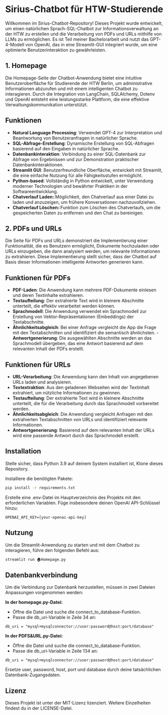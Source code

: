 # Sirius-Chatbot für HTW-Studierende

Willkommen im Sirius-Chatbot-Repository! Dieses Projekt wurde entwickelt, um einen natürlichen Sprach-SQL-Chatbot zur Informationsverwaltung an der HTW zu erstellen und die Verarbeitung von PDFs und URLs mithilfe von LLMs zu ermöglichen. Es ist Teil meiner Bachelorarbeit und nutzt das GPT-4-Modell von OpenAI, das in eine Streamlit-GUI integriert wurde, um eine optimierte Benutzerinteraktion zu gewährleisten.

## 1. Homepage
Die Homepage-Seite der Chatbot-Anwendung bietet eine intuitive Benutzeroberfläche für Studierende der HTW Berlin, um administrative Informationen abzurufen und mit einem intelligenten Chatbot zu interagieren. Durch die Integration von LangChain, SQLAlchemy, Dotenv und OpenAI entsteht eine leistungsstarke Plattform, die eine effektive Verwaltungskommunikation unterstützt.

## Funktionen 
- **Natural Language Processing**: Verwendet GPT-4 zur Interpretation und Beantwortung von Benutzeranfragen in natürlicher Sprache.
- **SQL-Abfrage-Erstellung**: Dynamische Erstellung von SQL-Abfragen basierend auf den Eingaben in natürlicher Sprache.
- **Datenbankinteraktion**: Verbindung zu einer SQL-Datenbank zur Abfrage von Ergebnissen und zur Demonstration praktischer Datenbankinteraktionen.
- **Streamlit GUI**: Benutzerfreundliche Oberfläche, entwickelt mit Streamlit, die eine einfache Nutzung für alle Fähigkeitsstufen ermöglicht.
- **Python-based**: Vollständig in Python entwickelt, unter Verwendung moderner Technologien und bewährter Praktiken in der Softwareentwicklung.
- **Chatverlauf Laden:**:Möglichkeit, den Chatverlauf aus einer Datei zu laden und anzuzeigen, um frühere Konversationen nachzuvollziehen.
- **Chatverlauf Löschen:**:Funktion zum Löschen des Chatverlaufs, um die gespeicherten Daten zu entfernen und den Chat zu bereinigen.

## 2. PDFs und URLs
Die Seite für PDFs und URLs demonstriert die Implementierung einer Funktionalität, die es Benutzern ermöglicht, Dokumente hochzuladen oder URLs einzugeben, die dann analysiert werden, um relevante Informationen zu extrahieren. Diese Implementierung stellt sicher, dass der Chatbot auf Basis dieser Informationen intelligente Antworten generieren kann.

## Funktionen für PDFs
- **PDF-Laden**: Die Anwendung kann mehrere PDF-Dokumente einlesen und deren Textinhalte extrahieren.
- **Textaufteilung**: Der extrahierte Text wird in kleinere Abschnitte unterteilt, die effektiv verarbeitet werden können.
- **Sprachmodell**: Die Anwendung verwendet ein Sprachmodell zur Erstellung von Vektor-Repräsentationen (Embeddings) der Textabschnitte.
- **Ähnlichkeitsabgleich**: Bei einer Anfrage vergleicht die App die Frage mit den Textabschnitten und identifiziert die semantisch ähnlichsten.
-**Antwortgenerierung**: Die ausgewählten Abschnitte werden an das Sprachmodell übergeben, das eine Antwort basierend auf dem relevanten Inhalt der PDFs erstellt.
## Funktionen für URLs
- **URL-Verarbeitung**: Die Anwendung kann den Inhalt von angegebenen URLs laden und analysieren.
- **Textextraktion**: Aus den geladenen Webseiten wird der Textinhalt extrahiert, um nützliche Informationen zu gewinnen.
- **Textaufteilung**: Der extrahierte Text wird in kleinere Abschnitte unterteilt, die für die Verarbeitung durch das Sprachmodell vorbereitet werden.
- **Ähnlichkeitsabgleich**: Die Anwendung vergleicht Anfragen mit den extrahierten Textabschnitten von URLs und identifiziert relevante Informationen.
- **Antwortgenerierung**: Basierend auf dem relevanten Inhalt der URLs wird eine passende Antwort durch das Sprachmodell erstellt.

## Installation
Stelle sicher, dass Python 3.9 auf deinem System installiert ist, Klone dieses Repository.



Installiere die benötigten Pakete:

```bash
pip install -r requirements.txt
```

Erstelle eine .env-Datei im Hauptverzeichnis des Projekts mit den erforderlichen Variablen. Füge insbesondere deinen OpenAI API-Schlüssel hinzu:

```
OPENAI_API_KEY=[your-openai-api-key]
```

## Nutzung

Um die Streamlit-Anwendung zu starten und mit dem Chatbot zu interagieren, führe den folgenden Befehl aus:

```bash
streamlit run 🏠Homepage.py
```

## Datenbankverbindung

Um die Verbindung zur Datenbank herzustellen, müssen in zwei Dateien Anpassungen vorgenommen werden:

**In der homepage.py-Datei:**
- Öffne die Datei und suche die connect_to_database-Funktion.
- Passe die db_uri-Variable in Zeile 34 an:
```
db_uri = "mysql+mysqlconnector://user:password@host:port/database"
```

**In der PDFS&URL.py-Datei:**
- Öffne die Datei und suche die connect_to_database-Funktion.
- Passe die db_uri-Variable in Zeile 134 an:
```
db_uri = "mysql+mysqlconnector://user:password@host:port/database"
```
Ersetze user, password, host, port und database durch deine tatsächlichen Datenbank-Zugangsdaten.

## Lizenz
Dieses Projekt ist unter der MIT-Lizenz lizenziert. Weitere Einzelheiten findest du in der LICENSE-Datei.